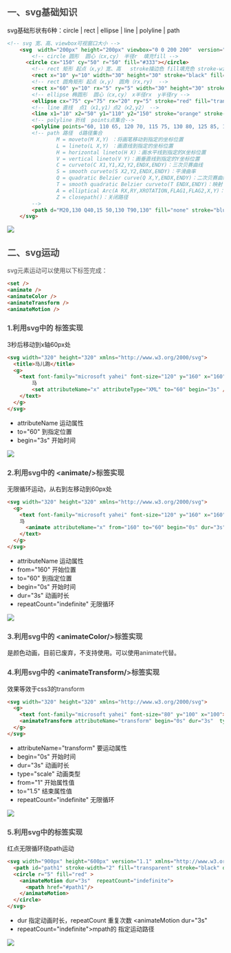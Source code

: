 ## <font style="color:rgb(77, 77, 77);">一、svg基础知识</font>
svg基础形状有6种：circle | rect | ellipse | line | polyline | path

```html
<!-- svg 宽、高、viewbox可视窗口大小 -->
	<svg  width="200px" height="200px" viewbox="0 0 200 200"  version="1.1" xmlns="http://www.w3.org/2000/svg">
		<!-- circle 圆形  圆心（cx,cy） 半径r  填充fill -->
	  <circle cx="150" cy="50" r="50" fill="#333"></circle>
		<!-- rect 矩形 起点（x,y）宽、高   stroke描边色 fill填充色 stroke-width描边线宽-->
		<rect x="10" y="10" width="30" height="30" stroke="black" fill="transparent" stroke-width="2"></rect>
		<!-- rect 圆角矩形 起点（x,y） 圆角（rx,ry)  -->
		<rect x="60" y="10" rx="5" ry="5" width="30" height="30" stroke="black" fill="transparent" stroke-width="2"/>
		<!-- ellipse 椭圆形  圆心（cx,cy） x半径rx  y半径ry -->
		<ellipse cx="75" cy="75" rx="20" ry="5" stroke="red" fill="transparent" stroke-width="2"/>
		<!-- line 直线  点1（x1,y1）点2（x2,y2） -->
		<line x1="10" x2="50" y1="110" y2="150" stroke="orange" stroke-width="2"/>
		<!-- polyline 折线  points点集合-->
		<polyline points="60, 110 65, 120 70, 115 75, 130 80, 125 85, 140 90, 135 95, 150 100, 145"  stroke="red" />
		<!-- path 路径  d路径集合  
				M = moveto(M X,Y) ：将画笔移动到指定的坐标位置
				L = lineto(L X,Y) ：画直线到指定的坐标位置
				H = horizontal lineto(H X)：画水平线到指定的X坐标位置
				V = vertical lineto(V Y)：画垂直线到指定的Y坐标位置
				C = curveto(C X1,Y1,X2,Y2,ENDX,ENDY)：三次贝赛曲线
				S = smooth curveto(S X2,Y2,ENDX,ENDY)：平滑曲率
				Q = quadratic Belzier curve(Q X,Y,ENDX,ENDY)：二次贝赛曲线
				T = smooth quadratic Belzier curveto(T ENDX,ENDY)：映射
				A = elliptical Arc(A RX,RY,XROTATION,FLAG1,FLAG2,X,Y)：弧线
				Z = closepath()：关闭路径
		-->
		<path d="M20,130 Q40,15 50,130 T90,130" fill="none" stroke="blue" stroke-width="2"/>
	</svg>
```

![](https://cdn.nlark.com/yuque/0/2024/svg/1460947/1722839304679-03fb16eb-36fd-4661-aa66-4a711aa353c4.svg)

## <font style="color:rgb(77, 77, 77);">二、svg运动</font>
<font style="color:rgb(77, 77, 77);">svg元素运动可以使用以下标签完成：</font>

```markdown
<set />
<animate />
<animateColor />
<animateTransform />
<animateMotion />
```

### <font style="color:rgb(77, 77, 77);">1.利用</font><font style="color:rgb(77, 77, 77);">svg中的</font><font style="color:rgb(77, 77, 77);"> <set/>标签实现</font>
3秒后移动到x轴60px处

```html
<svg width="320" height="320" xmlns="http://www.w3.org/2000/svg">
  <title>马儿跑</title>
  <g> 
    <text font-family="microsoft yahei" font-size="120" y="160" x="160">
		马
	    <set attributeName="x" attributeType="XML" to="60" begin="3s" />
	</text>
  </g>
</svg>
```

+ attributeName 运动属性
+ to="60" 到指定位置
+ begin="3s" 开始时间

![](https://cdn.nlark.com/yuque/0/2024/svg/1460947/1722836251328-82d046dc-ae29-487d-9b81-789acec48273.svg)

### <font style="color:rgb(77, 77, 77);">2.利用</font><font style="color:rgb(77, 77, 77);">svg中的</font><font style="color:rgb(77, 77, 77);"> <</font><font style="color:rgb(51, 51, 51);">animate/</font><font style="color:rgb(77, 77, 77);">>标签实现</font>
无限循环运动，从右到左移动到60px处

```html
<svg width="320" height="320" xmlns="http://www.w3.org/2000/svg">
  <g> 
    <text font-family="microsoft yahei" font-size="120" y="160" x="160">
    马
      <animate attributeName="x" from="160" to="60" begin="0s" dur="3s" repeatCount="indefinite" />
    </text>
  </g>
</svg>
```

+ attributeName 运动属性
+ from="160" 开始位置
+ to="60" 到指定位置
+ begin="0s" 开始时间
+ dur="3s" 动画时长
+  repeatCount="indefinite"  无限循环

![](https://cdn.nlark.com/yuque/0/2024/svg/1460947/1722836210452-b0eabe51-d434-4aaa-a84e-63f0df3b07a0.svg)

### <font style="color:rgb(77, 77, 77);">3.利用</font><font style="color:rgb(77, 77, 77);">svg中的</font><font style="color:rgb(77, 77, 77);"> <</font><font style="color:rgb(51, 51, 51);">animateColor/</font><font style="color:rgb(77, 77, 77);">>标签实现</font>
是颜色动画，目前已废弃，不支持使用。可以使用<font style="color:rgb(51, 51, 51);">animate代替。</font>

<font style="color:rgb(51, 51, 51);"></font>

### <font style="color:rgb(77, 77, 77);">4.利用</font><font style="color:rgb(77, 77, 77);">svg中的</font><font style="color:rgb(77, 77, 77);"> <</font><font style="color:rgb(51, 51, 51);">animateTransform/</font><font style="color:rgb(77, 77, 77);">>标签实现</font>
效果等效于css3的<font style="color:rgb(51, 51, 51);">transform</font>

```html
<svg width="320" height="320" xmlns="http://www.w3.org/2000/svg">
  <g> 
    <text font-family="microsoft yahei" font-size="80" y="100" x="100">马</text>
    <animateTransform attributeName="transform" begin="0s" dur="3s"  type="scale" from="1" to="1.5" repeatCount="indefinite"/>
  </g>
</svg>
```

+ attributeName="transform"  要运动属性
+ begin="0s" 开始时间
+ dur="3s"  动画时长
+ type="scale"  动画类型
+ from="1"  开始属性值
+ to="1.5"  结束属性值
+ repeatCount="indefinite" 无限循环

![](https://cdn.nlark.com/yuque/0/2024/svg/1460947/1722836541153-8c19f517-54fe-4cbd-843e-3134113a7665.svg)

### <font style="color:rgb(77, 77, 77);">5.利用svg中的</font>**<font style="color:rgb(77, 77, 77);"><animateMotion/></font>**<font style="color:rgb(77, 77, 77);">标签实现</font>
红点无限循环绕path运动

```html
<svg width="900px" height="600px" version="1.1" xmlns="http://www.w3.org/2000/svg">
  <path id="path1" stroke-width="2" fill="transparent" stroke="black" d="m289.77678,224.0641c-34,-14.79094 -285,-17.79094 -286,-106.50871c-1,-88.71777 415.99999,-110.3554 434.99999,-111.3554c19,-1 461.99999,9.12196 461.99999,101.42509c0,92.30313 -355,118.64808 -371,127.74564c-16,9.09756 -74,41.99652 -80,102.82927" />
  <circle r="5" fill="red" >
    <animateMotion dur="3s"  repeatCount="indefinite">
      <mpath href="#path1"/>
    </animateMotion>
  </circle>
</svg>
```

+ dur 指定动画时长，repeatCount 重复次数  <animateMotion dur="3s"  
+ repeatCount="indefinite">mpath的 指定运动路径  <mpath href="#path1"/>



![](https://cdn.nlark.com/yuque/0/2024/svg/1460947/1722836938863-1854c63e-8d50-4cd2-83ea-83afe78aa53b.svg)





